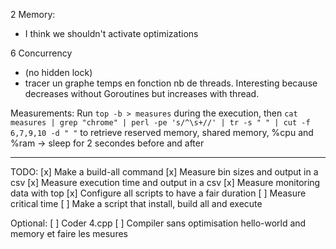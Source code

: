 2 Memory:
- I think we shouldn't activate optimizations

6 Concurrency
- (no hidden lock)
- tracer un graphe temps en fonction nb de threads. Interesting because decreases without Goroutines but increases with thread.

Measurements:
Run `top -b > measures` during the execution, then
`cat measures | grep "chrome" | perl -pe 's/^\s+//' | tr -s " " | cut -f 6,7,9,10 -d " "`
to retrieve reserved memory, shared memory, %cpu and %ram
-> sleep for 2 secondes before and after

-------------------------

TODO:
[x] Make a build-all command
[x] Measure bin sizes and output in a csv
[x] Measure execution time and output in a csv
[x] Measure monitoring data with top
[x] Configure all scripts to have a fair duration
[ ] Measure critical time
[ ] Make a script that install, build all and execute

Optional:
[ ] Coder 4.cpp
[ ] Compiler sans optimisation hello-world and memory et faire les mesures
